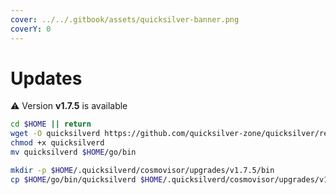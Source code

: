 ```yaml
---
cover: ../../.gitbook/assets/quicksilver-banner.png
coverY: 0
---
```


# Updates

⚠️ Version **v1.7.5** is available

```bash
cd $HOME || return
wget -O quicksilverd https://github.com/quicksilver-zone/quicksilver/releases/download/v1.7.5/quicksilverd-v1.7.5-amd64
chmod +x quicksilverd
mv quicksilverd $HOME/go/bin

mkdir -p $HOME/.quicksilverd/cosmovisor/upgrades/v1.7.5/bin
cp $HOME/go/bin/quicksilverd $HOME/.quicksilverd/cosmovisor/upgrades/v1.7.5/bin/
```
